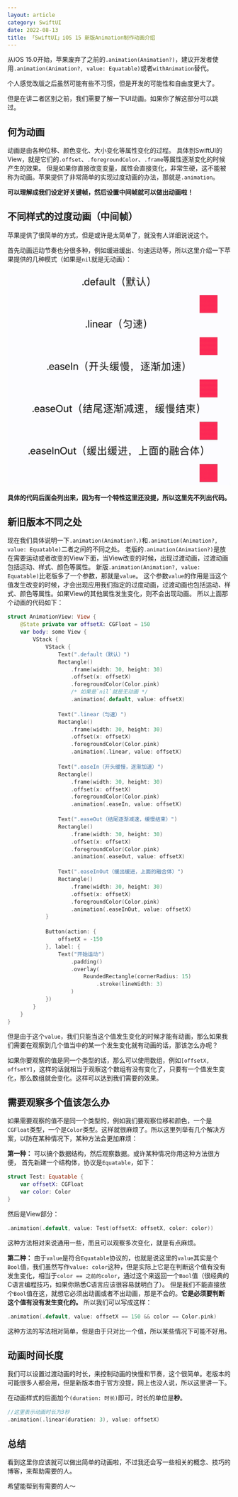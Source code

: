 ```yaml
---
layout: article
category: SwiftUI
date: 2022-08-13
title: 「SwiftUI」iOS 15 新版Animation制作动画介绍
---
```

<!-- excerpt-start -->
从iOS 15.0开始，苹果废弃了之前的`.animation(Animation?)`，建议开发者使用`.animation(Animation?, value: Equatable)`或者`withAnimation`替代。

个人感觉改版之后虽然可能有些不习惯，但是开发的可能性和自由度更大了。

但是在讲二者区别之前，我们需要了解一下UI动画。如果你了解这部分可以跳过。
## 何为动画
动画是由各种位移、颜色变化、大小变化等属性变化的过程。
具体到SwiftUI的View，就是它们的`.offset`、`.foregroundColor`、`.frame`等属性逐渐变化的时候产生的效果。
但是如果你直接改变变量，属性会直接变化，非常生硬，这不能被称为动画。苹果提供了非常简单的实现过度动画的办法，那就是`.animation`。

**可以理解成我们设定好关键帧，然后设置中间帧就可以做出动画啦！**

## 不同样式的过度动画（中间帧）
苹果提供了很简单的方式，但是或许是太简单了，就没有人详细说说这个。

首先动画运动节奏也分很多种，例如缓进缓出、匀速运动等，所以这里介绍一下苹果提供的几种模式（如果是`nil`就是无动画）：

![请添加图片描述](/assets/images/56dff93f681c4d97a7b889fac62f84a0.gif)

**具体的代码后面会列出来，因为有一个特性这里还没提，所以这里先不列出代码。**

## 新旧版本不同之处
现在我们具体说明一下`.animation(Animation?，)`和`.animation(Animation?, value: Equatable)`二者之间的不同之处。
老版的`.animation(Animation?)`是放在需要运动或者改变的View下面，当View改变的时候，出现过渡动画，过渡动画包括运动、样式、颜色等属性。
新版`.animation(Animation?, value: Equatable)`比老版多了一个参数，那就是`value`。
这个参数`value`的作用是当这个值发生改变的时候，才会出现应用我们指定的过度动画，过渡动画也包括运动、样式、颜色等属性。如果View的其他属性发生变化，则不会出现动画。
所以上面那个动画的代码如下：

```swift
struct AnimationView: View {
    @State private var offsetX: CGFloat = 150
    var body: some View {
        VStack {
            VStack {
                Text(".default（默认）")
                Rectangle()
                    .frame(width: 30, height: 30)
                    .offset(x: offsetX)
                    .foregroundColor(Color.pink)
                    /* 如果是`nil`就是无动画 */
                    .animation(.default, value: offsetX)
                
                Text(".linear（匀速）")
                Rectangle()
                    .frame(width: 30, height: 30)
                    .offset(x: offsetX)
                    .foregroundColor(Color.pink)
                    .animation(.linear, value: offsetX)
                
                Text(".easeIn（开头缓慢，逐渐加速）")
                Rectangle()
                    .frame(width: 30, height: 30)
                    .offset(x: offsetX)
                    .foregroundColor(Color.pink)
                    .animation(.easeIn, value: offsetX)
                
                Text(".easeOut（结尾逐渐减速，缓慢结束）")
                Rectangle()
                    .frame(width: 30, height: 30)
                    .offset(x: offsetX)
                    .foregroundColor(Color.pink)
                    .animation(.easeOut, value: offsetX)
                
                Text(".easeInOut（缓出缓进，上面的融合体）")
                Rectangle()
                    .frame(width: 30, height: 30)
                    .offset(x: offsetX)
                    .foregroundColor(Color.pink)
                    .animation(.easeInOut, value: offsetX)
            }
            
            Button(action: {
                offsetX = -150
            }, label: {
                Text("开始运动")
                    .padding()
                    .overlay(
                        RoundedRectangle(cornerRadius: 15)
                            .stroke(lineWidth: 3)
                    )
            })
        }
    }
}
```

但是由于这个`value`，我们只能当这个值发生变化的时候才能有动画，那么如果我们需要在观察到几个值当中的某一个发生变化就有动画的话，那该怎么办呢？

如果你要观察的值是同一个类型的话，那么可以使用数组，例如`[offsetX, offsetY]`，这样的话就相当于观察这个数组有没有变化了，只要有一个值发生变化，那么数组就会变化。这样可以达到我们需要的效果。

## 需要观察多个值该怎么办
如果需要观察的值不是同一个类型的，例如我们要观察位移和颜色，一个是`CGFloat`类型，一个是`Color`类型。这样就很麻烦了。所以这里列举有几个解决方案，以防在某种情况下，某种方法会更加麻烦：

**第一种：**
可以搞个数据结构，然后观察数据。或许某种情况你用这种方法很方便，
首先新建一个结构体，协议是`Equatable`，如下：

```swift
struct Test: Equatable {
    var offsetX: CGFloat
    var color: Color
}
```
然后是View部分：

```swift
.animation(.default, value: Test(offsetX: offsetX, color: color))
```
这种方法相对来说通用一些，而且可以观察多次变化，就是有点麻烦。

**第二种：**
由于`value`是符合`Equatable`协议的，也就是说这里的`value`其实是个`Bool`值，我们虽然写作`value: color`这种，但是实际上它是在判断这个值有没有发生变化，相当于`color == 之前的color`，通过这个来返回一个`Bool`值（很经典的C语言编程技巧，如果你熟悉C语言应该很容易就明白了）。
但是我们不能直接放个`Bool`值在这，就想它必须出动画或者不出动画，那是不会的。**它是必须要判断这个值有没有发生变化的。**
所以我们可以写成这样：

```swift
.animation(.default, value: offsetX == 150 && color == Color.pink)
```
这种方法的写法相对简单，但是由于只对比一个值，所以某些情况下可能不好用。

## 动画时间长度
我们可以设置过渡动画的时长，来控制动画的快慢和节奏，这个很简单。老版本的可能很多人都会用，但是新版本由于官方没提，网上也没人说，所以这里讲一下。

在动画样式的后面加个`(duration: 时长)`即可，时长的单位是**秒**。
```swift
//这里表示动画时长为3秒
.animation(.linear(duration: 3), value: offsetX)
```

## 总结
看到这里你应该就可以做出简单的动画啦，不过我还会写一些相关的概念、技巧的博客，来帮助需要的人。

希望能帮到有需要的人～
